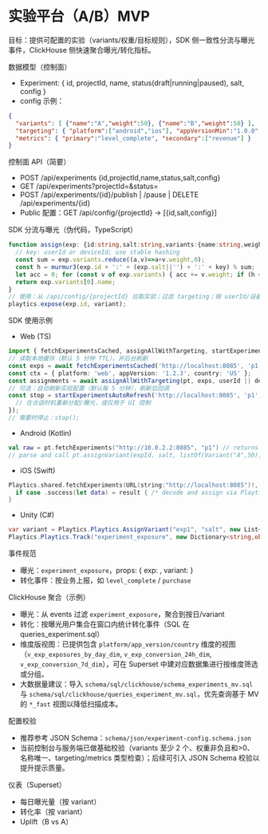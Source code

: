 # 实验平台（A/B）MVP

目标：提供可配置的实验（variants/权重/目标规则），SDK 侧一致性分流与曝光事件，ClickHouse 侧快速聚合曝光/转化指标。

数据模型（控制面）
- Experiment: { id, projectId, name, status(draft|running|paused), salt, config }
- config 示例：
```json
{
  "variants": [ {"name":"A","weight":50}, {"name":"B","weight":50} ],
  "targeting": { "platform":["android","ios"], "appVersionMin":"1.0.0", "appVersionMax":"2.0.0", "countries":["US","CN"] },
  "metrics": { "primary":"level_complete", "secondary":["revenue"] }
}
```

控制面 API（简要）
- POST /api/experiments {id,projectId,name,status,salt,config}
- GET /api/experiments?projectId=&status=
- POST /api/experiments/{id}/publish | /pause | DELETE /api/experiments/{id}
- Public 配置：GET /api/config/{projectId} → [{id,salt,config}]

SDK 分流与曝光（伪代码，TypeScript）
```ts
function assign(exp: {id:string,salt:string,variants:{name:string,weight:number}[]}, key: string): string {
  // key: userId or deviceId; use stable hashing
  const sum = exp.variants.reduce((a,v)=>a+v.weight,0);
  const h = murmur3(exp.id + ':' + (exp.salt||'') + ':' + key) % sum;
  let acc = 0; for (const v of exp.variants) { acc += v.weight; if (h < acc) return v.name; }
  return exp.variants[0].name;
}
// 使用：从 /api/config/{projectId} 拉取实验；过滤 targeting；按 userId/设备分配 variant；上报曝光
playtics.expose(exp.id, variant);
```

SDK 使用示例
- Web (TS)
```ts
import { fetchExperimentsCached, assignAllWithTargeting, startExperimentsAutoRefresh } from './dist/index.js';
// 读取本地缓存（默认 5 分钟 TTL），并后台刷新
const exps = await fetchExperimentsCached('http://localhost:8085', 'p1');
const ctx = { platform: 'web', appVersion: '1.2.3', country: 'US' };
const assignments = await assignAllWithTargeting(pt, exps, userId || deviceId, ctx);
// 可选：自动刷新实验配置（默认每 5 分钟），刷新后回调
const stop = startExperimentsAutoRefresh('http://localhost:8085', 'p1', (newExps)=>{
  // 在合适时机重新分配/曝光，或仅用于 UI 控制
});
// 需要时停止：stop();
```
- Android (Kotlin)
```kotlin
val raw = pt.fetchExperiments("http://10.0.2.2:8085", "p1") // returns JSON string
// parse and call pt.assignVariant(expId, salt, listOf(Variant("A",50), Variant("B",50)), userKey)
```
- iOS (Swift)
```swift
Playtics.shared.fetchExperiments(URL(string:"http://localhost:8085")!, projectId:"p1") { result in
  if case .success(let data) = result { /* decode and assign via Playtics.assignVariant */ }
}
```
- Unity (C#)
```csharp
var variant = Playtics.Playtics.AssignVariant("exp1", "salt", new List<Tuple<string,int>>{ Tuple.Create("A",50), Tuple.Create("B",50) }, userKey);
Playtics.Playtics.Track("experiment_exposure", new Dictionary<string,object>{{"exp","exp1"},{"variant",variant}});
```

事件规范
- 曝光：`experiment_exposure`，props: { exp: <id>, variant: <name> }
- 转化事件：按业务上报，如 `level_complete` / `purchase`

ClickHouse 聚合（示例）
- 曝光：从 events 过滤 `experiment_exposure`，聚合到按日/variant
- 转化：按曝光用户集合在窗口内统计转化事件（SQL 在 queries_experiment.sql）
 - 维度版视图：已提供包含 `platform/app_version/country` 维度的视图（`v_exp_exposures_by_day_dim`, `v_exp_conversion_24h_dim`, `v_exp_conversion_7d_dim`），可在 Superset 中建对应数据集进行按维度筛选或分组。
 - 大数据量建议：导入 `schema/sql/clickhouse/schema_experiments_mv.sql` 与 `schema/sql/clickhouse/queries_experiment_mv.sql`，优先查询基于 MV 的 `*_fast` 视图以降低扫描成本。

配置校验
- 推荐参考 JSON Schema：`schema/json/experiment-config.schema.json`
- 当前控制台与服务端已做基础校验（variants 至少 2 个、权重非负且和>0、名称唯一、targeting/metrics 类型检查）；后续可引入 JSON Schema 校验以提升提示质量。

仪表（Superset）
- 每日曝光量（按 variant）
- 转化率（按 variant）
- Uplift（B vs A）
